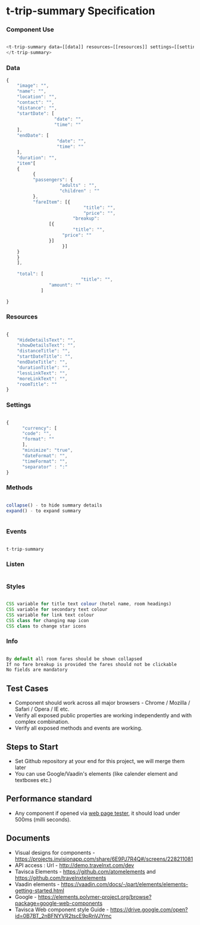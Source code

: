 # t-trip-summary Specification

### Component Use
```javascript

<t-trip-summary data=[[data]] resources=[[resources]] settings=[[settings]]>
</t-trip-summary>

```

### Data
```javascript
{
    "image": "",
    "name": "",
    "location": "",
	"contact": "",
	"distance": "",
	"startDate": [
	              "date": "",
	              "time": ""
	],
	"endDate": [
	               "date": "",
	               "time": ""
	],
	"duration": "",
	"item"[
	{
	      {
	      "passengers": {
		            "adults" : "",
		            "children" : ""
		  },
		  "fareItem": [{
		                     "title": "",
		                     "price": "",
			             "breakup":
				[{
				         "title": "",
					 "price": ""
				}]
		             }]
	}
	}
	],
	
	"total": [
             	            "title": "",
			    "amount": ""
	         ]
	
}
```
### Resources
```javascript

{
    "HideDetailsText": "",
    "showDetailsText": "",
    "distanceTitle": "",
    "startDateTitle": "",
    "endDateTitle": "",
    "durationTitle": "",
    "lessLinkText": "",
    "moreLinkText": "",
    "roomTitle": ""
}
```

### Settings
```javascript

{
      "currency": [
	  "code": "",
	  "format": ""
	  ],
      "minimize": "true",
      "dateFormat": "",
      "timeFormat": "",
      "separator" : ":"
}

```

### Methods
```javascript

collapse() - to hide summary details
expand() - to expand summary 
  
```

### Events
```javascript

t-trip-summary

```

### Listen
```javascript

```


### Styles
```javascript

CSS variable for title text colour (hotel name, room headings)
CSS variable for secondary text colour
CSS variable for link text colour
CSS class for changing map icon
CSS class to change star icons

```

### Info
```javascript

By default all room fares should be shown collapsed
If no fare breakup is provided the fares should not be clickable
No fields are mandatory

```

## Test Cases
- Component should work across all major browsers - Chrome / Mozilla / Safari / Opera / IE etc.
- Verify all exposed public properties are working independently and with complex combination.
- Verify all exposed methods and events are working.

## Steps to Start
- Set Github repository at your end for this project, we will merge them later
- You can use Google/Vaadin's elements (like calender element and textboxes etc.)

## Performance standard
- Any component if opened via [web page tester](https://www.webpagetest.org/), it should load under 500ms (milli seconds).

## Documents
- Visual designs for components - https://projects.invisionapp.com/share/6E9PJ7R4Q#/screens/228211081
- API access : Url - http://demo.travelnxt.com/dev
- Tavisca Elements - https://github.com/atomelements and https://github.com/travelnxtelements
- Vaadin elements - https://vaadin.com/docs/-/part/elements/elements-getting-started.html
- Google - https://elements.polymer-project.org/browse?package=google-web-components
- Tavisca Web component style Guide - https://drive.google.com/open?id=0B7BT_2nBFNYVR2tscE9pRnVJYmc
